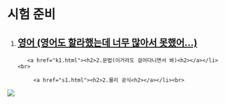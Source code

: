 <!DOCTYPE html>
<html lang="en" dir="ltr">
  <head>
    <meta charset="utf-8">
    <title></title>
  </head>
  <body>
<h1>시험 준비</h1>

  <ol>
     <a href="2.html"><li><h2>영어 (영어도 할라했는데 너무 많아서 못했어...)</h2> </a>

       <a href="k1.html"><h2>2.문법(이거라도 걸어다니면서 봐)<h2></a></li><br>
         
         <a href="s1.html"><h2>2.물리 공식<h2></a></li><br>
  </ol>
<img src="/Users/mac/Desktop/대학.png">



  </body>
</html>
